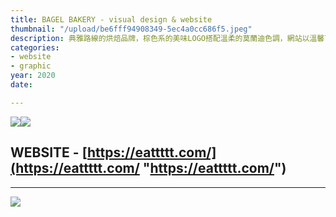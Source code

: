```yaml
---
title: BAGEL BAKERY - visual design & website
thumbnail: "/upload/be6fff94908349-5ec4a0cc686f5.jpeg"
description: 典雅路線的烘焙品牌，棕色系的美味LOGO搭配溫柔的莫蘭迪色調，網站以溫馨可口為主軸，搭配主圖滾動特效與可愛插畫用最簡單大方的態度邀請各位品嚐美味的貝果。
categories:
- website
- graphic
year: 2020
date: 

---
```

![](https://i.imgur.com/TIeD6y1.png)![](https://i.imgur.com/fuGZXCo.jpg)

## WEBSITE - [https://eattttt.com/](https://eattttt.com/ "https://eattttt.com/")

<hr/>

![](https://i.imgur.com/aUjEgTq.jpg)
